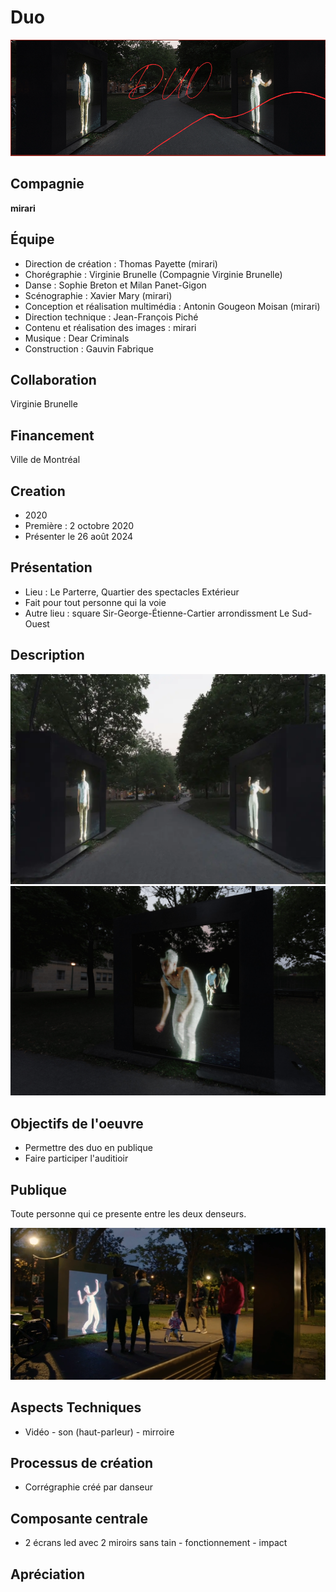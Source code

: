 # Duo

![Photo de l'instalation](medias/images/cap-1.PNG)

## Compagnie
**mirari**

## Équipe
* Direction de création : Thomas Payette (mirari)
* Chorégraphie : Virginie Brunelle (Compagnie Virginie Brunelle)
* Danse : Sophie Breton et Milan Panet-Gigon
* Scénographie : Xavier Mary (mirari)
* Conception et réalisation multimédia : Antonin Gougeon Moisan (mirari)
* Direction technique : Jean-François Piché
* Contenu et réalisation des images : mirari
* Musique : Dear Criminals
* Construction : Gauvin Fabrique

## Collaboration
Virginie Brunelle

## Financement
Ville de Montréal

## Creation
* 2020
* Première : 2 octobre 2020
* Présenter le 26 août 2024

## Présentation
* Lieu : Le Parterre, Quartier des spectacles
Extérieur
* Fait pour tout personne qui la voie
* Autre lieu : square Sir-George-Étienne-Cartier arrondissment Le Sud-Ouest

## Description

![image de l'installation](medias/images/mirari_DUO_credit_Julia_Marois_01.webp)
![image de L'installation 2](medias/images/DUOO_Julia-Marois05-scaled.jpg)

## Objectifs de l'oeuvre

* Permettre des duo en publique
* Faire participer l'auditioir

## Publique

Toute personne qui ce presente entre les deux denseurs.

![image du publique](medias/images/auditoire_duo.png)

## Aspects Techniques

* Vidéo - son (haut-parleur) - mirroire

## Processus de création 

* Corrégraphie créé par danseur

## Composante centrale 

* 2 écrans led avec 2 miroirs sans tain - fonctionnement - impact

## Apréciation

